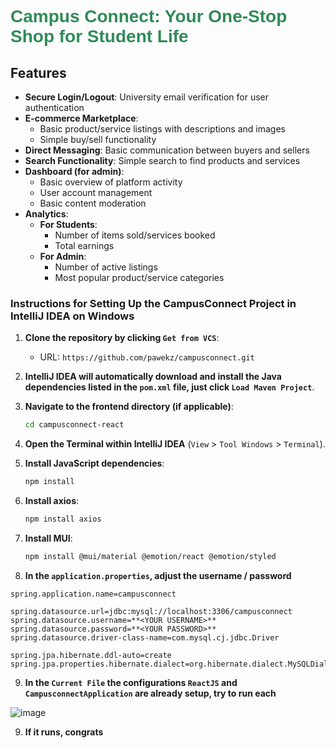 # <span style="font-family: 'Arial', sans-serif; font-weight: bold; color: #2E8B57;">**Campus Connect**: Your One-Stop Shop for Student Life</span>

## Features

- **Secure Login/Logout**: University email verification for user authentication
- **E-commerce Marketplace**:
   - Basic product/service listings with descriptions and images
   - Simple buy/sell functionality
- **Direct Messaging**: Basic communication between buyers and sellers
- **Search Functionality**: Simple search to find products and services
- **Dashboard (for admin)**:
   - Basic overview of platform activity
   - User account management
   - Basic content moderation
- **Analytics**:
   - **For Students**:
      - Number of items sold/services booked
      - Total earnings
   - **For Admin**:
      - Number of active listings
      - Most popular product/service categories


### Instructions for Setting Up the CampusConnect Project in IntelliJ IDEA on Windows

1. **Clone the repository by clicking `Get from VCS`**:
    - URL: `https://github.com/pawekz/campusconnect.git`

2. **IntelliJ IDEA will automatically download and install the Java dependencies listed in the `pom.xml` file, just click `Load Maven Project`**.

3. **Navigate to the frontend directory (if applicable)**:
    ```sh
    cd campusconnect-react
    ```

4. **Open the Terminal within IntelliJ IDEA** (`View` > `Tool Windows` > `Terminal`).

5. **Install JavaScript dependencies**:
    ```sh
    npm install
    ```

6. **Install axios**:
   ```sh
   npm install axios
   ```

7. **Install MUI**:
   ```sh
   npm install @mui/material @emotion/react @emotion/styled
   ```

8. **In the `application.properties`, adjust the username / password**
```
spring.application.name=campusconnect

spring.datasource.url=jdbc:mysql://localhost:3306/campusconnect
spring.datasource.username=**<YOUR USERNAME>**
spring.datasource.password=**<YOUR PASSWORD>**
spring.datasource.driver-class-name=com.mysql.cj.jdbc.Driver

spring.jpa.hibernate.ddl-auto=create
spring.jpa.properties.hibernate.dialect=org.hibernate.dialect.MySQLDialect
```


9. **In the `Current File` the configurations `ReactJS` and `CampusconnectApplication` are already setup, try to run each**


![image](https://github.com/user-attachments/assets/5f85766f-99ec-423b-ae9b-b9984d12e888)


9. **If it runs, congrats**



